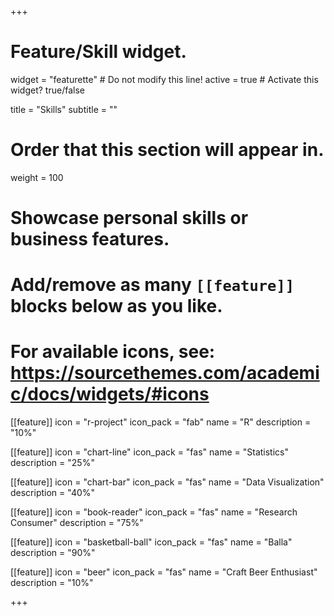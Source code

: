 +++
# Feature/Skill widget.
widget = "featurette"  # Do not modify this line!
active = true  # Activate this widget? true/false

title = "Skills"
subtitle = ""

# Order that this section will appear in.
weight = 100

# Showcase personal skills or business features.
# 
# Add/remove as many `[[feature]]` blocks below as you like.
# 
# For available icons, see: https://sourcethemes.com/academic/docs/widgets/#icons

[[feature]]
  icon = "r-project"
  icon_pack = "fab"
  name = "R"
  description = "10%"
  
[[feature]]
  icon = "chart-line"
  icon_pack = "fas"
  name = "Statistics"
  description = "25%"    
  
[[feature]]
  icon = "chart-bar"
  icon_pack = "fas"
  name = "Data Visualization"
  description = "40%"  
  
[[feature]]
  icon = "book-reader"
  icon_pack = "fas"
  name = "Research Consumer"
  description = "75%"  
  
[[feature]]
  icon = "basketball-ball"
  icon_pack = "fas"
  name = "Balla"
  description = "90%"    
  
[[feature]]
  icon = "beer"
  icon_pack = "fas"
  name = "Craft Beer Enthusiast"
  description = "10%"

+++
